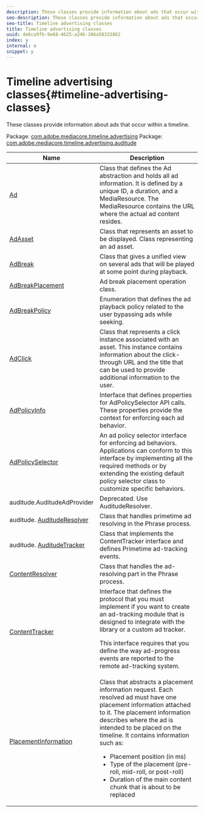 ```yaml
---
description: These classes provide information about ads that occur within a timeline.
seo-description: These classes provide information about ads that occur within a timeline.
seo-title: Timeline advertising classes
title: Timeline advertising classes
uuid: 4e6ca9fb-9e68-4625-a24b-386a50333862
index: y
internal: n
snippet: y
---
```


# Timeline advertising classes{#timeline-advertising-classes}

These classes provide information about ads that occur within a timeline.

 Package: [com.adobe.mediacore.timeline.advertising](https://help.adobe.com/en_US/primetime/api/psdk/javadoc_1.4/com/adobe/mediacore/timeline/advertising/package-summary.html) Package: [com.adobe.mediacore.timeline.advertising.auditude](https://help.adobe.com/en_US/primetime/api/psdk/javadoc_1.4/com/adobe/mediacore/timeline/advertising/auditude/package-summary.html) 

<table frame="all" colsep="1" rowsep="1" id="table_1A59E777BA99466793D586286F19E933"> 
 <thead> 
  <tr rowsep="1"> 
   <th colname="1" class="entry"> Name </th> 
   <th colname="2" class="entry"> Description </th> 
  </tr> 
 </thead>
 <tbody> 
  <tr rowsep="1"> 
   <td colname="1"><span class="codeph"><a href="https://help.adobe.com/en_US/primetime/api/psdk/javadoc_1.4/com/adobe/mediacore/timeline/advertising/Ad.html" format="html" scope="external"> Ad</a> </span></td> 
   <td colname="2">Class that defines the Ad abstraction and holds all ad information. It is defined by a unique ID, a duration, and a <span class="codeph"> MediaResource</span>. The <span class="codeph"> MediaResource</span> contains the URL where the actual ad content resides. </td> 
  </tr> 
  <tr rowsep="1"> 
   <td colname="1"><span class="codeph"><a href="https://help.adobe.com/en_US/primetime/api/psdk/javadoc_1.4/com/adobe/mediacore/timeline/advertising/AdAsset.html" format="html" scope="external"> AdAsset</a></span> </td> 
   <td colname="2"> Class that represents an asset to be displayed. Class representing an ad asset.</td> 
  </tr> 
  <tr rowsep="1"> 
   <td colname="1"><span class="codeph"><a href="https://help.adobe.com/en_US/primetime/api/psdk/javadoc_1.4/com/adobe/mediacore/timeline/advertising/AdBreak.html" format="html" scope="external"> AdBreak</a> </span></td> 
   <td colname="2"> Class that gives a unified view on several ads that will be played at some point during playback.</td> 
  </tr> 
  <tr rowsep="1"> 
   <td colname="1"><span class="codeph"><a href="https://help.adobe.com/en_US/primetime/api/psdk/javadoc_1.4/com/adobe/mediacore/timeline/advertising/AdBreakPlacement.html" format="html" scope="external"> AdBreakPlacement</a> </span></td> 
   <td colname="2"> Ad break placement operation class. </td> 
  </tr> 
  <tr rowsep="1"> 
   <td colname="1"><span class="codeph"><a href="https://help.adobe.com/en_US/primetime/api/psdk/javadoc_1.4/com/adobe/mediacore/timeline/advertising/AdBreakPolicy.html" format="html" scope="external"> AdBreakPolicy</a> </span> </td> 
   <td colname="2"> Enumeration that defines the ad playback policy related to the user bypassing ads while seeking. </td> 
  </tr> 
  <tr rowsep="1"> 
   <td colname="1"><span class="codeph"><a href="https://help.adobe.com/en_US/primetime/api/psdk/javadoc_1.4/com/adobe/mediacore/timeline/advertising/AdClick.html" format="html" scope="external"> AdClick</a> </span> </td> 
   <td colname="2"> Class that represents a click instance associated with an asset. This instance contains information about the click-through URL and the title that can be used to provide additional information to the user.</td> 
  </tr> 
  <tr rowsep="1"> 
   <td colname="1"><span class="codeph"><a href="https://help.adobe.com/en_US/primetime/api/psdk/javadoc_1.4/com/adobe/mediacore/timeline/advertising/AdPolicyInfo.html" format="html" scope="external"> AdPolicyInfo</a> </span> </td> 
   <td colname="2"> Interface that defines properties for AdPolicySelector API calls. These properties provide the context for enforcing each ad behavior. </td> 
  </tr> 
  <tr rowsep="1"> 
   <td colname="1"><span class="codeph"><a href="https://help.adobe.com/en_US/primetime/api/psdk/javadoc_1.4/com/adobe/mediacore/timeline/advertising/AdPolicySelector.html" format="html" scope="external"> AdPolicySelector</a> </span> </td> 
   <td colname="2"> An ad policy selector interface for enforcing ad behaviors. Applications can conform to this interface by implementing all the required methods or by extending the existing default policy selector class to customize specific behaviors. </td> 
  </tr> 
  <tr rowsep="1"> 
   <td colname="1"><span class="codeph"> auditude.AuditudeAdProvider</span></td> 
   <td colname="2"> Deprecated. Use AuditudeResolver. </td> 
  </tr> 
  <tr rowsep="1"> 
   <td colname="1"><span class="codeph">
     <ph>
       auditude.
     </ph><a href="https://help.adobe.com/en_US/primetime/api/psdk/javadoc_1.4/com/adobe/mediacore/timeline/advertising/auditude/AuditudeResolver.html" format="html" scope="external"> AuditudeResolver</a> </span></td> 
   <td colname="2"> Class that handles primetime ad resolving in the 
    <ph conref="phrase_library_android_1.4.xml#c_psdk_phrase-library/auditude-name-long">
      Phrase
    </ph> process. </td> 
  </tr> 
  <tr rowsep="1"> 
   <td colname="1">
    <ph>
      auditude.
    </ph><a href="https://help.adobe.com/en_US/primetime/api/psdk/javadoc_1.4/com/adobe/mediacore/timeline/advertising/auditude/AuditudeTracker.html" format="html" scope="external"> AuditudeTracker</a> </td> 
   <td colname="2"> Class that implements the ContentTracker interface and defines Primetime ad-tracking events. </td> 
  </tr> 
  <tr rowsep="1"> 
   <td colname="1"><span class="codeph"><a href="https://help.adobe.com/en_US/primetime/api/psdk/javadoc_1.4/com/adobe/mediacore/timeline/advertising/ContentResolver.html" format="html" scope="external"> ContentResolver</a> </span> </td> 
   <td colname="2">Class that handles the ad-resolving part in the 
    <ph conref="phrase_library_android_1.4.xml#c_psdk_phrase-library/auditude-name-long">
      Phrase
    </ph> process. </td> 
  </tr> 
  <tr rowsep="1"> 
   <td colname="1"><span class="codeph"><a href="https://help.adobe.com/en_US/primetime/api/psdk/javadoc_1.4/com/adobe/mediacore/timeline/advertising/ContentTracker.html" format="html" scope="external"> ContentTracker</a> </span></td> 
   <td colname="2">Interface that defines the protocol that you must implement if you want to create an ad-tracking module that is designed to integrate with the 
    <ph conkeyref="phrases/primetime-sdk-name" /> library or a custom ad tracker. <p>This interface requires that you define the way ad-progress events are reported to the remote ad-tracking system. </p> </td> 
  </tr> 
  <tr rowsep="0"> 
   <td colname="1"><span class="codeph"><a href="https://help.adobe.com/en_US/primetime/api/psdk/javadoc_1.4/com/adobe/mediacore/timeline/advertising/PlacementInformation.html" format="html" scope="external"> PlacementInformation</a> </span></td> 
   <td colname="2">Class that abstracts a placement information request. Each resolved ad must have one placement information attached to it. The placement information describes where the ad is intended to be placed on the timeline. It contains information such as: 
    <ul id="ul_A9105A78F0C24488BCD5E3F2EE62A3EE"> 
     <li id="li_01E968A4330D4B40BA1EB6F4A6000FFD">Placement position (in ms) </li> 
     <li id="li_A3DC9498BEE14FBA9E7A5D26874F3984">Type of the placement (pre-roll, mid-roll, or post-roll) </li> 
     <li id="li_4B9094DD318B4792854A377CC6064232">Duration of the main content chunk that is about to be replaced </li> 
    </ul> </td> 
  </tr> 
 </tbody> 
</table>

